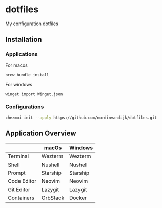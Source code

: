 # dotfiles

My configuration dotfiles

## Installation

### Applications

For macos

```sh 
brew bundle install
```

For windows

```sh
winget import Winget.json
```

### Configurations

```sh
chezmoi init --apply https://github.com/nordinvandijk/dotfiles.git
```

## Application Overview

|             | macOs      | Windows  |
|-------------|------------|----------|
| Terminal    | Wezterm    | Wezterm  |
| Shell       | Nushell    | Nushell  |
| Prompt      | Starship   | Starship |
| Code Editor | Neovim     | Neovim   |
| Git Editor  | Lazygit    | Lazygit  |
| Containers  | OrbStack   | Docker   |
